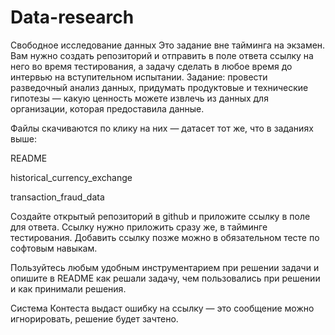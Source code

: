 # Data-research
Свободное исследование данных
Это задание вне тайминга на экзамен. Вам нужно создать репозиторий и отправить в поле ответа ссылку на него во время тестирования, а задачу сделать в любое время до интервью на вступительном испытании.
Задание: провести разведочный анализ данных, придумать продуктовые и технические гипотезы — какую ценность можете извлечь из данных для организации, которая предоставила данные.

Файлы скачиваются по клику на них — датасет тот же, что в заданиях выше:

README

historical_currency_exchange

transaction_fraud_data

Создайте открытый репозиторий в github и приложите ссылку в поле для ответа. Ссылку нужно приложить сразу же, в тайминге тестирования. Добавить ссылку позже можно в обязательном тесте по софтовым навыкам.

Пользуйтесь любым удобным инструментарием при решении задачи и опишите в README как решали задачу, чем пользовались при решении и как принимали решения.

Система Контеста выдаст ошибку на ссылку — это сообщение можно игнорировать, решение будет зачтено.
